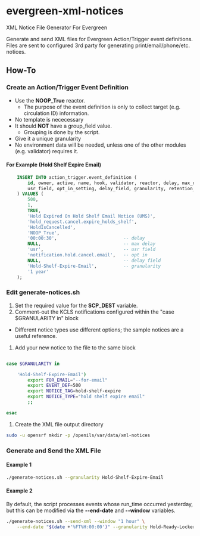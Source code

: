 # evergreen-xml-notices

XML Notice File Generator For Evergreen

Generate and send XML files for Evergreen Action/Trigger event definitions.
Files are sent to configured 3rd party for generating print/email/phone/etc. 
notices.

## How-To

### Create an Action/Trigger Event Definition

* Use the **NOOP\_True** reactor.
  * The purpose of the event definition is only to collect target 
    (e.g. circulation ID) information.
* No template is nececessary
* It should **NOT** have a group\_field value.  
  * Grouping is done by the script.
* Give it a unique granularity
* No environment data will be needed, unless one of the other modules
  (e.g. validator) requires it.


#### For Example (Hold Shelf Expire Email)

```sql
    INSERT INTO action_trigger.event_definition (
        id, owner, active, name, hook, validator, reactor, delay, max_delay,
        usr_field, opt_in_setting, delay_field, granularity, retention_interval
    ) VALUES (
        500, 
        1,
        TRUE,
        'Hold Expired On Hold Shelf Email Notice (UMS)',
        'hold_request.cancel.expire_holds_shelf',
        'HoldIsCancelled',
        'NOOP_True',
        '00:00:30',                         -- delay
        NULL,                               -- max delay
        'usr',                              -- usr field
        'notification.hold.cancel.email',   -- opt in
        NULL,                               -- delay field
        'Hold-Shelf-Expire-Email',          -- granularity
        '1 year'
    );
```

### Edit generate-notices.sh

1. Set the required value for the **SCP\_DEST** variable.
1. Comment-out the KCLS notifications configured within the "case $GRANULARITY in" block
  * Different notice types use different options; the sample notices
    are a useful reference.
1. Add your new notice to the file to the same block
```sh

case $GRANULARITY in

    'Hold-Shelf-Expire-Email')                                                 
        export FOR_EMAIL="--for-email"                                         
        export EVENT_DEF=500
        export NOTICE_TAG=hold-shelf-expire                                    
        export NOTICE_TYPE="hold shelf expire email"                           
        ;; 

esac

```
1. Create the XML file output directory
```sh
sudo -u opensrf mkdir -p /openils/var/data/xml-notices
```

### Generate and Send the XML File

#### Example 1

```sh
./generate-notices.sh --granularity Hold-Shelf-Expire-Email
```

#### Example 2

By default, the script processes events whose run\_time occurred yesterday,
but this can be modified via the **--end-date** and **--window** variables.

```sh
./generate-notices.sh --send-xml --window "1 hour" \
    --end-date "$(date +'%FT%H:00:00')" --granularity Hold-Ready-Locker-Phone
```



